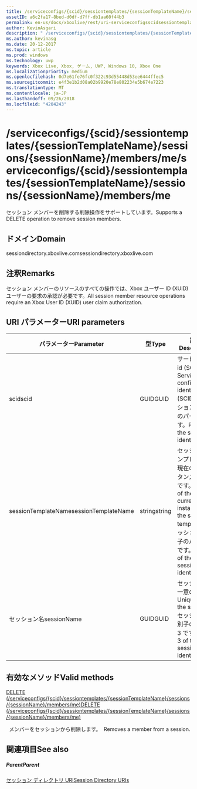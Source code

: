 ```yaml
---
title: /serviceconfigs/{scid}/sessiontemplates/{sessionTemplateName}/sessions/{sessionName}/members/me
assetID: a6c2fa17-8bed-d0df-d7ff-db1aa60f44b3
permalink: en-us/docs/xboxlive/rest/uri-serviceconfigsscidsessiontemplatessessiontemplatenamesessionssessionnamemembersme.html
author: KevinAsgari
description: " /serviceconfigs/{scid}/sessiontemplates/{sessionTemplateName}/sessions/{sessionName}/members/me"
ms.author: kevinasg
ms.date: 20-12-2017
ms.topic: article
ms.prod: windows
ms.technology: uwp
keywords: Xbox Live, Xbox, ゲーム, UWP, Windows 10, Xbox One
ms.localizationpriority: medium
ms.openlocfilehash: 0d7e61fe76fc0f322c93d55448d53ee6444ffec5
ms.sourcegitcommit: e4f3e1b2d08a02b9920e78e802234e5b674e7223
ms.translationtype: MT
ms.contentlocale: ja-JP
ms.lasthandoff: 09/26/2018
ms.locfileid: "4204243"
---
```

# <a name="serviceconfigsscidsessiontemplatessessiontemplatenamesessionssessionnamemembersme"></a><span data-ttu-id="1b6e3-104">/serviceconfigs/{scid}/sessiontemplates/{sessionTemplateName}/sessions/{sessionName}/members/me</span><span class="sxs-lookup"><span data-stu-id="1b6e3-104">/serviceconfigs/{scid}/sessiontemplates/{sessionTemplateName}/sessions/{sessionName}/members/me</span></span>
<span data-ttu-id="1b6e3-105">セッション メンバーを削除する削除操作をサポートしています。</span><span class="sxs-lookup"><span data-stu-id="1b6e3-105">Supports a DELETE operation to remove session members.</span></span>
<a id="ID4EO"></a>


## <a name="domain"></a><span data-ttu-id="1b6e3-106">ドメイン</span><span class="sxs-lookup"><span data-stu-id="1b6e3-106">Domain</span></span>
<span data-ttu-id="1b6e3-107">sessiondirectory.xboxlive.com</span><span class="sxs-lookup"><span data-stu-id="1b6e3-107">sessiondirectory.xboxlive.com</span></span>  
<a id="ID4ET"></a>

 
## <a name="remarks"></a><span data-ttu-id="1b6e3-108">注釈</span><span class="sxs-lookup"><span data-stu-id="1b6e3-108">Remarks</span></span>

<span data-ttu-id="1b6e3-109">セッション メンバーのリソースのすべての操作では、Xbox ユーザー ID (XUID) ユーザーの要求の承認が必要です。</span><span class="sxs-lookup"><span data-stu-id="1b6e3-109">All session member resource operations require an Xbox User ID (XUID) user claim authorization.</span></span>

<a id="ID4EAB"></a>


## <a name="uri-parameters"></a><span data-ttu-id="1b6e3-110">URI パラメーター</span><span class="sxs-lookup"><span data-stu-id="1b6e3-110">URI parameters</span></span>

| <span data-ttu-id="1b6e3-111">パラメーター</span><span class="sxs-lookup"><span data-stu-id="1b6e3-111">Parameter</span></span>| <span data-ttu-id="1b6e3-112">型</span><span class="sxs-lookup"><span data-stu-id="1b6e3-112">Type</span></span>| <span data-ttu-id="1b6e3-113">説明</span><span class="sxs-lookup"><span data-stu-id="1b6e3-113">Description</span></span>|
| --- | --- | --- |
| <span data-ttu-id="1b6e3-114">scid</span><span class="sxs-lookup"><span data-stu-id="1b6e3-114">scid</span></span>| <span data-ttu-id="1b6e3-115">GUID</span><span class="sxs-lookup"><span data-stu-id="1b6e3-115">GUID</span></span>| <span data-ttu-id="1b6e3-116">サービス構成 id (SCID)。</span><span class="sxs-lookup"><span data-stu-id="1b6e3-116">Service configuration identifier (SCID).</span></span> <span data-ttu-id="1b6e3-117">セッション識別子のパート 1 です。</span><span class="sxs-lookup"><span data-stu-id="1b6e3-117">Part 1 of the session identifier.</span></span>|
| <span data-ttu-id="1b6e3-118">sessionTemplateName</span><span class="sxs-lookup"><span data-stu-id="1b6e3-118">sessionTemplateName</span></span>| <span data-ttu-id="1b6e3-119">string</span><span class="sxs-lookup"><span data-stu-id="1b6e3-119">string</span></span>| <span data-ttu-id="1b6e3-120">セッション テンプレートの現在のインスタンスの名前です。</span><span class="sxs-lookup"><span data-stu-id="1b6e3-120">Name of the current instance of the session template.</span></span> <span data-ttu-id="1b6e3-121">セッション識別子のパート 2 です。</span><span class="sxs-lookup"><span data-stu-id="1b6e3-121">Part 2 of the session identifier.</span></span>|
| <span data-ttu-id="1b6e3-122">セッション名</span><span class="sxs-lookup"><span data-stu-id="1b6e3-122">sessionName</span></span>| <span data-ttu-id="1b6e3-123">GUID</span><span class="sxs-lookup"><span data-stu-id="1b6e3-123">GUID</span></span>| <span data-ttu-id="1b6e3-124">セッションの一意の ID。</span><span class="sxs-lookup"><span data-stu-id="1b6e3-124">Unique ID of the session.</span></span> <span data-ttu-id="1b6e3-125">セッション識別子のパート 3 です。</span><span class="sxs-lookup"><span data-stu-id="1b6e3-125">Part 3 of the session identifier.</span></span>|

<a id="ID4EOC"></a>


## <a name="valid-methods"></a><span data-ttu-id="1b6e3-126">有効なメソッド</span><span class="sxs-lookup"><span data-stu-id="1b6e3-126">Valid methods</span></span>

[<span data-ttu-id="1b6e3-127">DELETE (/serviceconfigs/{scid}/sessiontemplates/{sessionTemplateName}/sessions/{sessionName}/members/me)</span><span class="sxs-lookup"><span data-stu-id="1b6e3-127">DELETE (/serviceconfigs/{scid}/sessiontemplates/{sessionTemplateName}/sessions/{sessionName}/members/me)</span></span>](uri-serviceconfigsscidsessiontemplatessessiontemplatenamesessionssessionnamemembersmedelete.md)

<span data-ttu-id="1b6e3-128">&nbsp;&nbsp;メンバーをセッションから削除します。</span><span class="sxs-lookup"><span data-stu-id="1b6e3-128">&nbsp;&nbsp;Removes a member from a session.</span></span>

<a id="ID4EYC"></a>


## <a name="see-also"></a><span data-ttu-id="1b6e3-129">関連項目</span><span class="sxs-lookup"><span data-stu-id="1b6e3-129">See also</span></span>

<a id="ID4E1C"></a>


##### <a name="parent"></a><span data-ttu-id="1b6e3-130">Parent</span><span class="sxs-lookup"><span data-stu-id="1b6e3-130">Parent</span></span>

[<span data-ttu-id="1b6e3-131">セッション ディレクトリ URI</span><span class="sxs-lookup"><span data-stu-id="1b6e3-131">Session Directory URIs</span></span>](atoc-reference-sessiondirectory.md)
